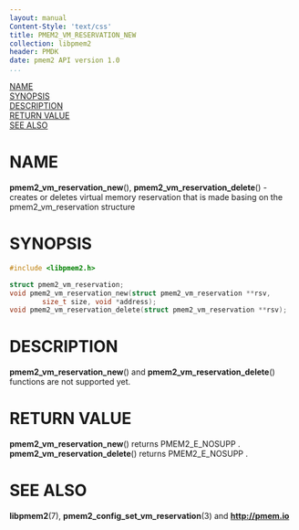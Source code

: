 ```yaml
---
layout: manual
Content-Style: 'text/css'
title: PMEM2_VM_RESERVATION_NEW
collection: libpmem2
header: PMDK
date: pmem2 API version 1.0
...
```


[comment]: <> (SPDX-License-Identifier: BSD-3-Clause)
[comment]: <> (Copyright 2020, Intel Corporation)

[comment]: <> (pmem2_vm_reservation_new.3 -- man page for libpmem2 virtual memory reservation API)

[NAME](#name)<br />
[SYNOPSIS](#synopsis)<br />
[DESCRIPTION](#description)<br />
[RETURN VALUE](#return-value)<br />
[SEE ALSO](#see-also)<br />

# NAME #

**pmem2_vm_reservation_new**(), **pmem2_vm_reservation_delete**() - creates or deletes virtual memory
reservation that is made basing on the pmem2_vm_reservation structure

# SYNOPSIS #

```c
#include <libpmem2.h>

struct pmem2_vm_reservation;
void pmem2_vm_reservation_new(struct pmem2_vm_reservation **rsv,
		size_t size, void *address);
void pmem2_vm_reservation_delete(struct pmem2_vm_reservation **rsv);
```

# DESCRIPTION #

**pmem2_vm_reservation_new**() and **pmem2_vm_reservation_delete**() functions are not supported yet.

# RETURN VALUE #

**pmem2_vm_reservation_new**() returns PMEM2_E_NOSUPP .
**pmem2_vm_reservation_delete**() returns PMEM2_E_NOSUPP .

# SEE ALSO #

**libpmem2**(7), **pmem2_config_set_vm_reservation**(3) and **<http://pmem.io>**
